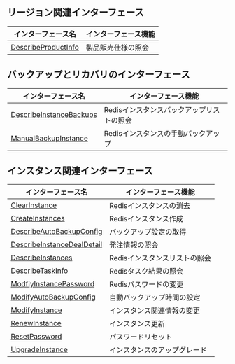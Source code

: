 ﻿## リージョン関連インターフェース

| インターフェース名 | インターフェース機能 |
|---------|---------|
| [DescribeProductInfo](/document/api/239/30600) | 製品販売仕様の照会 |

## バックアップとリカバリのインターフェース

| インターフェース名 | インターフェース機能 |
|---------|---------|
| [DescribeInstanceBackups](/document/api/239/20011) | Redisインスタンスバックアップリストの照会 |
| [ManualBackupInstance](/document/api/239/20010) | Redisインスタンスの手動バックアップ|

## インスタンス関連インターフェース

| インターフェース名 | インターフェース機能 |
|---------|---------|
| [ClearInstance](/document/api/239/20021) | Redisインスタンスの消去 |
| [CreateInstances](/document/api/239/20026) | Redisインスタンス作成 |
| [DescribeAutoBackupConfig](/document/api/239/20019) | バックアップ設定の取得 |
| [DescribeInstanceDealDetail](/document/api/239/30602) | 発注情報の照会 |
| [DescribeInstances](/document/api/239/20018) | Redisインスタンスリストの照会 |
| [DescribeTaskInfo](/document/api/239/30601) | Redisタスク結果の照会 |
| [ModfiyInstancePassword](/document/api/239/20025) | Redisパスワードの変更 |
| [ModifyAutoBackupConfig](/document/api/239/20016) | 自動バックアップ時間の設定 |
| [ModifyInstance](/document/api/239/31785) | インスタンス関連情報の変更 |
| [RenewInstance](/document/api/239/20015) | インスタンス更新 |
| [ResetPassword](/document/api/239/20014) | パスワードリセット |
| [UpgradeInstance](/document/api/239/20013) | インスタンスのアップグレード |


